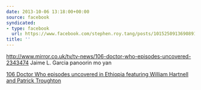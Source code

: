 ```yaml
---
date: 2013-10-06 13:18:00+00:00
source: facebook
syndicated:
- type: facebook
  url: https://www.facebook.com/stephen.roy.tang/posts/10152509136908912
title: ''
---
```


http://www.mirror.co.uk/tv/tv-news/106-doctor-who-episodes-uncovered-2343474 Jaime L. Garcia panoorin mo yan

[106 Doctor Who episodes uncovered in Ethiopia featuring William Hartnell and Patrick Troughton](http://www.mirror.co.uk/tv/tv-news/106-doctor-who-episodes-uncovered-2343474)